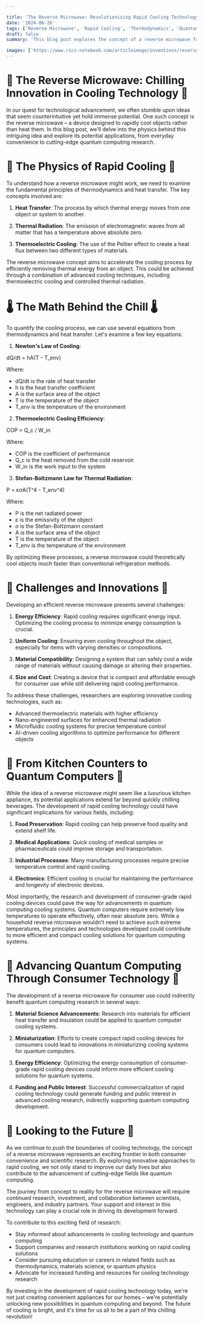 ```yaml
---

title: 'The Reverse Microwave: Revolutionizing Rapid Cooling Technology'
date: '2024-06-26'
tags: ['Reverse Microwave', 'Rapid Cooling', 'Thermodynamics', 'Quantum Computing', 'Consumer Technology']
draft: false
summary: 'This blog post explores the concept of a reverse microwave for rapid cooling, examining the physics behind this innovative idea and its potential impact on both consumer technology and quantum computing research.'

images: ['https://www.rics-notebook.com/articleimage/inventions/reversemicrowave.webp']
---
```


# 🧊 The Reverse Microwave: Chilling Innovation in Cooling Technology 🧊

In our quest for technological advancement, we often stumble upon ideas that seem counterintuitive yet hold immense potential. One such concept is the reverse microwave – a device designed to rapidly cool objects rather than heat them. In this blog post, we'll delve into the physics behind this intriguing idea and explore its potential applications, from everyday convenience to cutting-edge quantum computing research.

# 🧪 The Physics of Rapid Cooling 🧪

To understand how a reverse microwave might work, we need to examine the fundamental principles of thermodynamics and heat transfer. The key concepts involved are:

1. **Heat Transfer**: The process by which thermal energy moves from one object or system to another.

2. **Thermal Radiation**: The emission of electromagnetic waves from all matter that has a temperature above absolute zero.

3. **Thermoelectric Cooling**: The use of the Peltier effect to create a heat flux between two different types of materials.

The reverse microwave concept aims to accelerate the cooling process by efficiently removing thermal energy from an object. This could be achieved through a combination of advanced cooling techniques, including thermoelectric cooling and controlled thermal radiation.

# 🌡️ The Math Behind the Chill 🌡️

To quantify the cooling process, we can use several equations from thermodynamics and heat transfer. Let's examine a few key equations:

1. **Newton's Law of Cooling**:

dQ/dt = hA(T - T_env)

Where:
- dQ/dt is the rate of heat transfer
- h is the heat transfer coefficient
- A is the surface area of the object
- T is the temperature of the object
- T_env is the temperature of the environment

2. **Thermoelectric Cooling Efficiency**:

COP = Q_c / W_in

Where:
- COP is the coefficient of performance
- Q_c is the heat removed from the cold reservoir
- W_in is the work input to the system

3. **Stefan-Boltzmann Law for Thermal Radiation**:

P = εσA(T^4 - T_env^4)

Where:
- P is the net radiated power
- ε is the emissivity of the object
- σ is the Stefan-Boltzmann constant
- A is the surface area of the object
- T is the temperature of the object
- T_env is the temperature of the environment

By optimizing these processes, a reverse microwave could theoretically cool objects much faster than conventional refrigeration methods.

# 🚀 Challenges and Innovations 🚀

Developing an efficient reverse microwave presents several challenges:

1. **Energy Efficiency**: Rapid cooling requires significant energy input. Optimizing the cooling process to minimize energy consumption is crucial.

2. **Uniform Cooling**: Ensuring even cooling throughout the object, especially for items with varying densities or compositions.

3. **Material Compatibility**: Designing a system that can safely cool a wide range of materials without causing damage or altering their properties.

4. **Size and Cost**: Creating a device that is compact and affordable enough for consumer use while still delivering rapid cooling performance.

To address these challenges, researchers are exploring innovative cooling technologies, such as:

- Advanced thermoelectric materials with higher efficiency
- Nano-engineered surfaces for enhanced thermal radiation
- Microfluidic cooling systems for precise temperature control
- AI-driven cooling algorithms to optimize performance for different objects

# 🌟 From Kitchen Counters to Quantum Computers 🌟

While the idea of a reverse microwave might seem like a luxurious kitchen appliance, its potential applications extend far beyond quickly chilling beverages. The development of rapid cooling technology could have significant implications for various fields, including:

1. **Food Preservation**: Rapid cooling can help preserve food quality and extend shelf life.

2. **Medical Applications**: Quick cooling of medical samples or pharmaceuticals could improve storage and transportation.

3. **Industrial Processes**: Many manufacturing processes require precise temperature control and rapid cooling.

4. **Electronics**: Efficient cooling is crucial for maintaining the performance and longevity of electronic devices.

Most importantly, the research and development of consumer-grade rapid cooling devices could pave the way for advancements in quantum computing cooling systems. Quantum computers require extremely low temperatures to operate effectively, often near absolute zero. While a household reverse microwave wouldn't need to achieve such extreme temperatures, the principles and technologies developed could contribute to more efficient and compact cooling solutions for quantum computing systems.

# 🔬 Advancing Quantum Computing Through Consumer Technology 🔬

The development of a reverse microwave for consumer use could indirectly benefit quantum computing research in several ways:

1. **Material Science Advancements**: Research into materials for efficient heat transfer and insulation could be applied to quantum computer cooling systems.

2. **Miniaturization**: Efforts to create compact rapid cooling devices for consumers could lead to innovations in miniaturizing cooling systems for quantum computers.

3. **Energy Efficiency**: Optimizing the energy consumption of consumer-grade rapid cooling devices could inform more efficient cooling solutions for quantum systems.

4. **Funding and Public Interest**: Successful commercialization of rapid cooling technology could generate funding and public interest in advanced cooling research, indirectly supporting quantum computing development.

# 🌠 Looking to the Future 🌠

As we continue to push the boundaries of cooling technology, the concept of a reverse microwave represents an exciting frontier in both consumer convenience and scientific research. By exploring innovative approaches to rapid cooling, we not only stand to improve our daily lives but also contribute to the advancement of cutting-edge fields like quantum computing.

The journey from concept to reality for the reverse microwave will require continued research, investment, and collaboration between scientists, engineers, and industry partners. Your support and interest in this technology can play a crucial role in driving its development forward.

To contribute to this exciting field of research:

- Stay informed about advancements in cooling technology and quantum computing
- Support companies and research institutions working on rapid cooling solutions
- Consider pursuing education or careers in related fields such as thermodynamics, materials science, or quantum physics
- Advocate for increased funding and resources for cooling technology research

By investing in the development of rapid cooling technology today, we're not just creating convenient appliances for our homes – we're potentially unlocking new possibilities in quantum computing and beyond. The future of cooling is bright, and it's time for us all to be a part of this chilling revolution!

